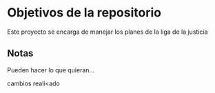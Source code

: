 # Objetivos de la repositorio

Este proyecto se encarga de manejar los planes de la liga de la justicia


## Notas
Pueden hacer lo que quieran...


cambios reali<ado
